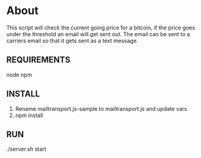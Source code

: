 About
=====
This script will check the current going price for a bitcoin, if the price goes under the threshold an email will get sent out. The email can be sent to a carriers email so that it gets sent as a text message.

REQUIREMENTS
------------
node
npm

INSTALL
-------
1. Rename mailtransport.js-sample to mailtransport.js and update vars
2. npm install

RUN
---
./server.sh start